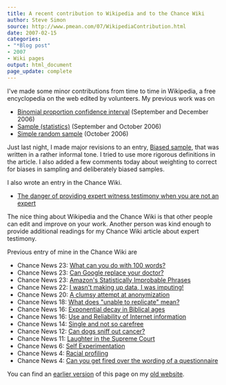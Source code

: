```yaml
---
title: A recent contribution to Wikipedia and to the Chance Wiki
author: Steve Simon
source: http://www.pmean.com/07/WikipediaContribution.html
date: 2007-02-15
categories:
- "*Blog post"
- 2007
- Wiki pages
output: html_document
page_update: complete
---
```


I've made some minor contributions from time to time in Wikipedia, a free encyclopedia on the web edited by volunteers. My previous work was on

+ [Binomial proportion confidence interval][wik1] (September and December 2006)
+ [Sample (statistics)][wik2] (September and October 2006)
+ [Simple random sample][wik3] (October 2006)

Just last night, I made major revisions to an entry, [Biased sample](http://en.wikipedia.org/wiki/Biased_sample), that was written in a rather informal tone. I tried to use more rigorous definitions in the article. I also added a few comments today about weighting to correct for biases in sampling and deliberately biased samples.

I also wrote an entry in the Chance Wiki.

+ [The danger of providing expert witness testimony when you are not an expert][ch01]

The nice thing about Wikipedia and the Chance Wiki is that other people can edit and improve on your work. Another person was kind enough to provide additional readings for my Chance Wiki article about expert testimony.

Previous entry of mine in the Chance Wiki are

+ Chance News 23: [What can you do with 100 words?][ch02]
+ Chance News 23: [Can Google replace your doctor?][ch03]
+ Chance News 23: [Amazon's Statistically Improbable Phrases][ch04]
+ Chance News 22: [I wasn't making up data, I was imputing!][ch05]
+ Chance News 20: [A clumsy attempt at anonymization][ch06]
+ Chance News 18: [What does "unable to replicate" mean?][ch07]
+ Chance News 16: [Exponential decay in Biblical ages][ch08]
+ Chance News 16: [Use and Reliability of Internet information][ch09]
+ Chance News 14: [Single and not so carefree][ch10]
+ Chance News 12: [Can dogs sniff out cancer?][ch11]
+ Chance News 11: [Laughter in the Supreme Court][ch12]
+ Chance News 6: [Self Experimentation][ch13]
+ Chance News 4: [Racial profiling][ch14]
+ Chance News 4: [Can you get fired over the wording of a questionnaire][ch15]

You can find an [earlier version][sim1] of this page on my [old website][sim2].

[sim1]: http://www.pmean.com/07/WikipediaContributions.html
[sim2]: http://www.pmean.com

[ch01]: http://chance.dartmouth.edu/chancewiki/index.php/Chance_News_24#The_danger_of_providing_expert_witness_testimony_when_you_are_not_an_expert
[ch02]: http://chance.dartmouth.edu/chancewiki/index.php/Chance_News_23#What_can_you_do_with_100_words.3F
[ch03]: http://chance.dartmouth.edu/chancewiki/index.php/Chance_News_23#Can_Google_replace_your_doctor.3F
[ch04]: http://chance.dartmouth.edu/chancewiki/index.php/Chance_News_23#Amazon.27s_Statistically_Improbable_Phrases
[ch05]: http://chance.dartmouth.edu/chancewiki/index.php/Chance_News_22#I_wasn.27t_making_up_data.2C_I_was_imputing.21
[ch06]: http://chance.dartmouth.edu/chancewiki/index.php/Chance_News_20#A_clumsy_attempt_at_anonymization
[ch07]: http://chance.dartmouth.edu/chancewiki/index.php/Chance_News_18#What_does_.22unable_to_replicate.22_mean.3F
[ch08]: http://chance.dartmouth.edu/chancewiki/index.php/Chance_News_16#Exponential_decay_in_Biblical_ages
[ch09]: http://chance.dartmouth.edu/chancewiki/index.php/Chance_News_16#Use_and_Reliability_of_Internet_information
[ch10]: http://chance.dartmouth.edu/chancewiki/index.php/Chance_News_14#Single_and_not_so_carefree
[ch11]: http://chance.dartmouth.edu/chancewiki/index.php/Chance_News_12#Can_dogs_sniff_out_cancer.3F
[ch12]: http://chance.dartmouth.edu/chancewiki/index.php/Chance_News_11#Laughter_in_the_Supreme_Court
[ch13]: http://chance.dartmouth.edu/chancewiki/index.php/Chance_News_6#Self_Experimentation
[ch14]: http://chance.dartmouth.edu/chancewiki/index.php/Chance_News_4#Racial_Profiling
[ch15]: http://chance.dartmouth.edu/chancewiki/index.php/Chance_News_4#Can_you_get_fired_over_the_wording_of_a_questionnaire.3F

[wik1]: http://en.wikipedia.org/wiki/Binomial_proportion_confidence_interval
[wik2]: http://en.wikipedia.org/wiki/Sample_(statistics)
[wik3]: http://en.wikipedia.org/wiki/Simple_random_sample
